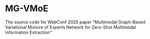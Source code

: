 # MG-VMoE
The source code for WebConf 2025 paper "Multimodal Graph-Based Variational Mixture of Experts Network for Zero-Shot Multimodal Information Extraction"
